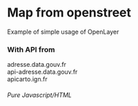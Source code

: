 # Map from openstreet
Example of simple usage of OpenLayer

### With API from
adresse.data.gouv.fr  
api-adresse.data.gouv.fr  
apicarto.ign.fr  


###### Pure Javascript/HTML

